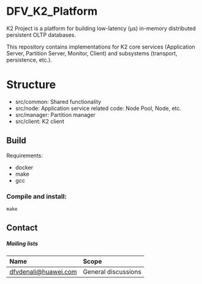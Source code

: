 <!--
    (C)opyright Huawei Technologies USA, 2019
-->
# DFV_K2_Platform
K2 Project is a platform for building low-latency (μs) in-memory distributed persistent OLTP databases.

This repository contains implementations for K2 core services (Application Server, Partition Server, Monitor, Client) and subsystems (transport, persistence, etc.).

# Structure
* src/common: Shared functionality
* src/node: Application service related code: Node Pool, Node, etc.
* src/manager: Partition manager
* src/client: K2 client

## Build

Requirements:
 * docker
 * make
 * gcc

### Compile and install:

```
make 
```

## Contact

##### Mailing lists

| Name                                                                          | Scope                           |
|:------------------------------------------------------------------------------|:--------------------------------|
| [dfvdenali@huawei.com](mailto:dfvdenali@huawei.com)                           | General discussions             |

